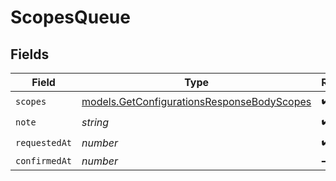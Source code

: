 # ScopesQueue


## Fields

| Field                                                                                          | Type                                                                                           | Required                                                                                       | Description                                                                                    |
| ---------------------------------------------------------------------------------------------- | ---------------------------------------------------------------------------------------------- | ---------------------------------------------------------------------------------------------- | ---------------------------------------------------------------------------------------------- |
| `scopes`                                                                                       | [models.GetConfigurationsResponseBodyScopes](../models/getconfigurationsresponsebodyscopes.md) | :heavy_check_mark:                                                                             | N/A                                                                                            |
| `note`                                                                                         | *string*                                                                                       | :heavy_check_mark:                                                                             | N/A                                                                                            |
| `requestedAt`                                                                                  | *number*                                                                                       | :heavy_check_mark:                                                                             | N/A                                                                                            |
| `confirmedAt`                                                                                  | *number*                                                                                       | :heavy_minus_sign:                                                                             | N/A                                                                                            |